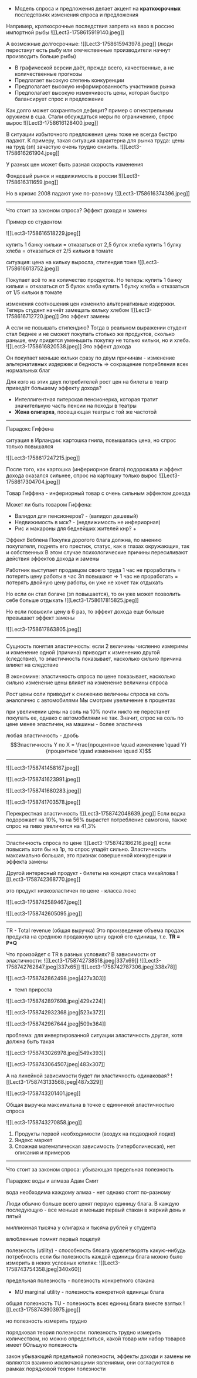 - Модель спроса и предложения делает акцент на **краткосрочных** последствиях изменения спроса и предложения

Например, краткосрочные последствия запрета на ввоз в россию импортной рыбы
![[Lect3-1758615919140.jpeg]]

А возможные долгосрочные:
![[Lect3-1758615943978.jpeg]]
 (люди перестанут есть рыбу или отечественные производители начнут производить больше рыбы)

- В графической версии даёт, прежде всего, качественные, а не количественные прогнозы
- Предлагает высокую степень конкуренции
- Предполагает высокую информированность участников рынка
- Предполагает высокую изменчивость цены, которая быстро балансирует спрос и предложение

Как долго может сохраняться дефицит?
пример с огнестрельным оружием в сша. Стали обсуждаться меры по ограничению, спрос вырос
![[Lect3-1758616128400.jpeg]]

В ситуации избыточного предложения цены тоже не всегда быстро падают. К примеру, такая ситуация характерна для рынка труда: цены на труд (зп) зачастую очень трудно снизить.
![[Lect3-1758616261904.jpeg]]

У разных цен может быть разная скорость изменения

Фондовый рынок и недвижимость в россии
![[Lect3-1758616311659.jpeg]]

Но в кризис 2008 падают уже по-разному
![[Lect3-1758616374396.jpeg]]

---

Что стоит за законом спроса? Эффект дохода и замены

Пример со студентом

![[Lect3-1758616518229.jpeg]]

купить 1 банку кильки = отказаться от 2,5 булок хлеба
купить 1 булку хлеба = отказаться от 2/5 кильки в томате

ситуация: цена на кильку выросла, стипендия тоже
![[Lect3-1758616613752.jpeg]]

Покупает всё то же количество продуктов. Но теперь:
купить 1 банку кильки = отказаться от 5 булок хлеба
купить 1 булку хлеба = отказаться от 1/5 кильки в томате

изменения соотношения цен изменило альтернативные издержки. Теперь студент начнёт замещать кильку хлебом
![[Lect3-1758616712720.jpeg]]
Это эффект замены

А если не повышать стипендию?
Тогда в реальном выражении студент стал беднее и не сможет покупать столько же продуктов, сколько раньше, ему придется уменьшить покупку не только кильки, но и хлеба. 
![[Lect3-1758616820538.jpeg]]
Это эффект дохода

Он покупает меньше кильки сразу по двум причинам - изменение альтернативных издержек и бедность => сокращение потребления всех нормальных благ

Для кого из этих двух потребителей рост цен на билеты в театр приведёт большему эффекту дохода?
- Интеллигентная питерская пенсионерка, которая тратит значительную часть пенсии на походы в театры
- **Жена олигарха**, посещающая театры с той же частотой

---

Парадокс Гиффена

ситуация в Ирландии: картошка гнила, повышалась цена, но спрос только повышался

![[Lect3-1758617247215.jpeg]]

После того, как картошка (инфериорное благо) подорожала и эффект дохода оказался сильнее, спрос на картошку только вырос
![[Lect3-1758617304704.jpeg]]

Товар Гиффена - инфериорный товар с очень сильным эффектом дохода

Может ли быть товаром Гиффена:
- Валидол для пенсионеров? - (валидол дешевый)
- Недвижимость в мск? - (недвижимость не инфериорная)
- Рис и макароны для беднейших жителей кнр? +

Эффект Веблена
Покупка дорогого блага должна, по мнению покупателя, поднять его престиж, статус, как в глазах окружающих, так и собственных
В этом случае психологические причины пересиливают действия эффектов дохода и замены

Работник выступает продавцом своего труда
1 час не проработать = потерять цену работы в час
Зп повышают => 1 час не проработать = потерять двойную цену работы, он уже не хочет так отдыхать

Но если он стал богаче (зп повышается), то он уже может позволить себе больше отдыхать
![[Lect3-1758617815825.jpeg]]

Но если повысили цену в 6 раз, то эффект дохода еще больше превышает эффект замены

![[Lect3-1758617863805.jpeg]]

---

Сущность понятия эластичность: если 2 величины численно измеримы и изменение одной (причина) приводит к изменению другой (следствие), то эластичность показывает, насколько сильно причина влияет на следствие

В экономике: эластичность спроса по цене показывает, насколько сильно изменение цены влияет на изменение величины спроса

Рост цены соли приводит к снижению величины спроса на соль
аналогично с автомобилями
Мы смотрим увеличение в процентах

при увеличении цены на соль на 10% почти никто не перестанет покупать ее, однако с автомобилями не так. Значит, спрос на соль по цене менее эластичен, на машины - более эластична

любая эластичность - дробь
$$Эластичность Y по X = \frac{процентное \quad изменение \quad Y}{процентное \quad изменение \quad X}$$

---

![[Lect3-1758741458167.jpeg]]

![[Lect3-1758741623991.jpeg]]

![[Lect3-1758741680283.jpeg]]

![[Lect3-1758741703578.jpeg]]

Перекрестная эластичность
![[Lect3-1758742048639.jpeg]]
Если водка подорожает на 10%, то на 56% вырастет потребление самогона, также спрос на пиво увеличится на 41,3%

---

Эластичность спроса по цене
![[Lect3-1758742186216.jpeg]]
если повысить хотя бы на 1р, то спрос упадёт сильно. Эластичность максимально большая, это признак совершенной конкуренции и эффекта замены

Другой интересный продукт - билеты на концерт стаса михайлова
![[Lect3-1758742368770.jpeg]]

это продукт низкоэластичен по цене - класса люкс

![[Lect3-1758742589467.jpeg]]

![[Lect3-1758742605095.jpeg]]

---

TR - Total revenue (общая выручка)
Это произведение объема продаж продукта на среднюю продажную цену одной его единицы, т.е.
**TR = P\*Q**

Что произойдет с TR в разных условиях?
В зависимости от эластичности:
![[Lect3-1758742738518.jpeg|337x69]]
![[Lect3-1758742762847.jpeg|337x65]]
![[Lect3-1758742787306.jpeg|338x78]]

![[Lect3-1758742862498.jpeg|427x303]]
- темп прироста

![[Lect3-1758742897698.jpeg|429x224]]

![[Lect3-1758742932368.jpeg|523x372]]

![[Lect3-1758742967644.jpeg|509x364]]

проблема: для инвертированной ситуации эластичность другая, хотя должна быть такая

![[Lect3-1758743026978.jpeg|549x393]]

![[Lect3-1758743064507.jpeg|483x307]]

А на линейной зависимости будет ли эластичность одинаковая?
![[Lect3-1758743133568.jpeg|487x329]]

![[Lect3-1758743201401.jpeg]]

Общая выручка максимальна в точке с единичной эластичностью спроса

![[Lect3-1758743270858.jpeg]]

1. Продукты первой необходимости (воздух на подводной лодке)
2. Яндекс маркет
3. Сложная математическая зависимость (гиперболическая), нет описания и примеров

---

Что стоит за законом спроса: убывающая предельная полезность

Парадокс воды и алмаза
Адам Смит

вода необходима каждому
алмаз - нет
однако стоят по-разному

Люди обычно больше всего ценят первую единицу блага. В каждую последующую - все меньше и меньше
первый стакан в жаркий день и пятый

миллионная тысяча у олигарха и тысяча рублей у студента

влюбленные помнят первый поцелуй

полезность (utility) - способность блоага удовлетворять какую-нибудь потребность 
если бы полезность каждой единицы блага можно было измерить в неких условных ютилях:
![[Lect3-1758743754358.jpeg|340x60]]

предельная полезность - полезность конкретного стакана
 - MU marginal utility - полезность конкретной единицы блага

общая полезность TU - полезность всех единиц блага вместе взятых
![[Lect3-1758743903975.jpeg]]

но полезность измерить трудно

порядковая теория полезности: полезность трудно измерить количеством, но можно определиться, какой товар или набор товаров имеет бОльшую полезность

закон убывающей предельной полезности, эффекты доходи и замены не являются взаимно исключающими явлениями, они согласуются в рамках порядковой теории полезности